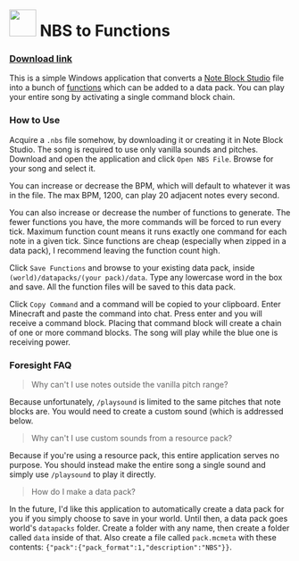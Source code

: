 # <img src="https://i.imgur.com/kbKjing.png" width=48> NBS to Functions
### [Download link](https://github.com/tryashtar/nbs-functions/releases)

This is a simple Windows application that converts a [Note Block Studio](https://www.stuffbydavid.com/mcnbs) file into a bunch of [functions](https://minecraft.gamepedia.com/Function) which can be added to a data pack. You can play your entire song by activating a single command block chain.

### How to Use
Acquire a `.nbs` file somehow, by downloading it or creating it in Note Block Studio. The song is required to use only vanilla sounds and pitches. Download and open the application and click `Open NBS File`. Browse for your song and select it.

You can increase or decrease the BPM, which will default to whatever it was in the file. The max BPM, 1200, can play 20 adjacent notes every second.

You can also increase or decrease the number of functions to generate. The fewer functions you have, the more commands will be forced to run every tick. Maximum function count means it runs exactly one command for each note in a given tick. Since functions are cheap (especially when zipped in a data pack), I recommend leaving the function count high.

Click `Save Functions` and browse to your existing data pack, inside `(world)/datapacks/(your pack)/data`. Type any lowercase word in the box and save. All the function files will be saved to this data pack.

Click `Copy Command` and a command will be copied to your clipboard. Enter Minecraft and paste the command into chat. Press enter and you will receive a command block. Placing that command block will create a chain of one or more command blocks. The song will play while the blue one is receiving power.

### Foresight FAQ
> Why can't I use notes outside the vanilla pitch range?

Because unfortunately, `/playsound` is limited to the same pitches that note blocks are. You would need to create a custom sound (which is addressed below.

> Why can't I use custom sounds from a resource pack?

Because if you're using a resource pack, this entire application serves no purpose. You should instead make the entire song a single sound and simply use `/playsound` to play it directly.

> How do I make a data pack?

In the future, I'd like this application to automatically create a data pack for you if you simply choose to save in your world. Until then, a data pack goes world's `datapacks` folder. Create a folder with any name, then create a folder called `data` inside of that. Also create a file called `pack.mcmeta` with these contents: `{"pack":{"pack_format":1,"description":"NBS"}}`.
